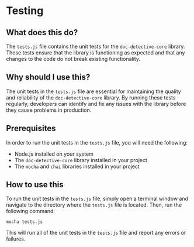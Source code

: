 
  
   # **Testing**

## What does this do?

The `tests.js` file contains the unit tests for the `doc-detective-core` library. These tests ensure that the library is functioning as expected and that any changes to the code do not break existing functionality.

## Why should I use this?

The unit tests in the `tests.js` file are essential for maintaining the quality and reliability of the `doc-detective-core` library. By running these tests regularly, developers can identify and fix any issues with the library before they cause problems in production.

## Prerequisites

In order to run the unit tests in the `tests.js` file, you will need the following:

* Node.js installed on your system
* The `doc-detective-core` library installed in your project
* The `mocha` and `chai` libraries installed in your project

## How to use this

To run the unit tests in the `tests.js` file, simply open a terminal window and navigate to the directory where the `tests.js` file is located. Then, run the following command:

```
mocha tests.js
```

This will run all of the unit tests in the `tests.js` file and report any errors or failures.
  
  